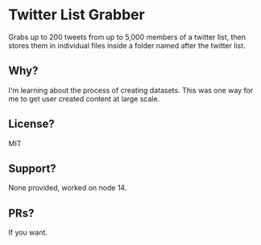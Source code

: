 # Twitter List Grabber
Grabs up to 200 tweets from up to 5,000 members of a twitter list, then stores them in individual files inside a folder named after the twitter list.

## Why?
I'm learning about the process of creating datasets. This was one way for me to get user created content at large scale.

## License?
MIT

## Support?
None provided, worked on node 14.

## PRs?
If you want.